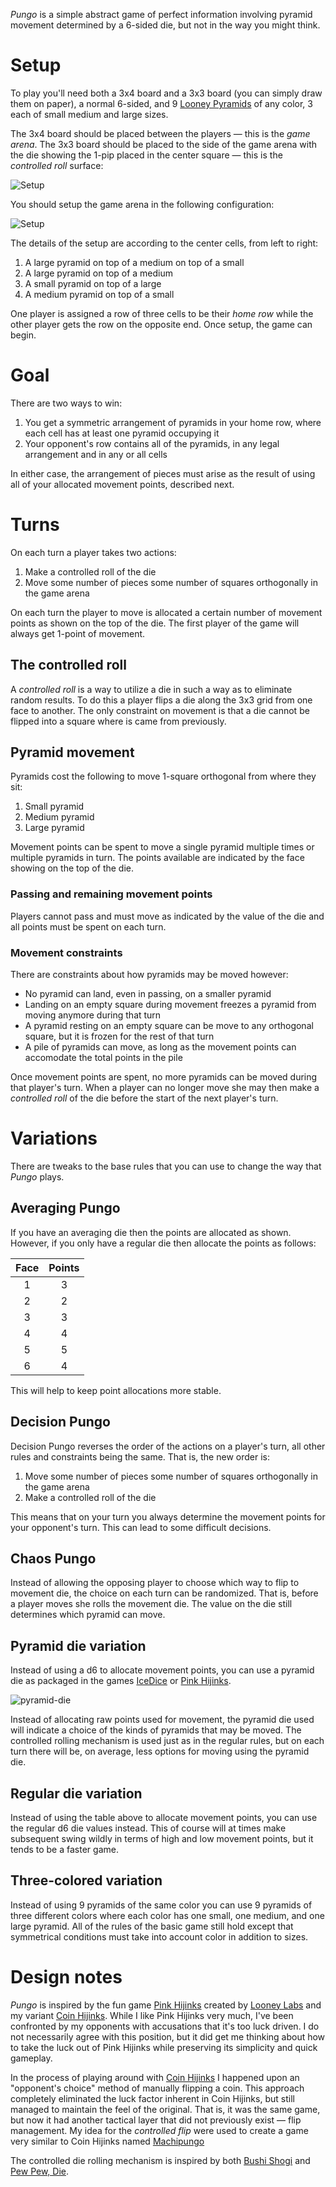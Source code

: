 *Pungo* is a simple abstract game of perfect information involving pyramid movement determined by a 6-sided die, but not in the way you might think.

Setup
=====

To play you'll need both a 3x4 board and a 3x3 board (you can simply draw them on paper), a normal 6-sided, and 9 [Looney Pyramids](http://www.looneylabs.com/looney-pyramids) of any color, 3 each of small medium and large sizes.  

The 3x4 board should be placed between the players —  this is the *game arena*.  The 3x3 board should be placed to the side of the game arena with the die showing the 1-pip placed in the center square —  this is the *controlled roll* surface:

![Setup](https://raw.githubusercontent.com/fogus/spiel/master/pyramidenspiel/pungo/graphics/cr-grid-setup.png)

You should setup the game arena in the following configuration:

![Setup](https://raw.githubusercontent.com/fogus/spiel/master/pyramidenspiel/pungo/graphics/pungo-setup.png)

The details of the setup are according to the center cells, from left to right:

 1. A large pyramid on top of a medium on top of a small
 2. A large pyramid on top of a medium
 3. A small pyramid on top of a large
 4. A medium pyramid on top of a small

One player is assigned a row of three cells to be their *home row* while the other player gets the row on the opposite end.  Once setup, the game can begin.

Goal
====

There are two ways to win:

 1. You get a symmetric arrangement of pyramids in your home 
    row, where each cell has at least one pyramid occupying it
 2. Your opponent's row contains all of the pyramids, in any
    legal arrangement and in any or all cells

In either case, the arrangement of pieces must arise as the result of using all of your allocated movement points, described next.

Turns
=====

On each turn a player takes two actions:

 1. Make a controlled roll of the die
 2. Move some number of pieces some number of squares orthogonally
    in the game arena

On each turn the player to move is allocated a certain number of movement points as shown on the top of the die. The first player of the game will always get 1-point of movement.

## The controlled roll

A *controlled roll* is a way to utilize a die in such a way as to eliminate random results.  To do this a player flips a die along the 3x3 grid from one face to another.  The only constraint on movement is that a die cannot be flipped into a square where is came from previously.

## Pyramid movement

Pyramids cost the following to move 1-square orthogonal from where they sit:

 1. Small pyramid
 2. Medium pyramid
 3. Large pyramid

Movement points can be spent to move a single pyramid multiple times or multiple pyramids in turn.  The points available are indicated by the face showing on the top of the die.

### Passing and remaining movement points

Players cannot pass and must move as indicated by the value of the die and all points must be spent on each turn.

### Movement constraints

There are constraints about how pyramids may be moved however:

 * No pyramid can land, even in passing, on a smaller pyramid
 * Landing on an empty square during movement freezes a pyramid 
   from moving anymore during that turn
 * A pyramid resting on an empty square can be move to any orthogonal
   square, but it is frozen for the rest of that turn
 * A pile of pyramids can move, as long as the movement points
   can accomodate the total points in the pile

Once movement points are spent, no more pyramids can be moved during that player's turn.  When a player can no longer move she may then make a *controlled roll* of the die before the start of the next player's turn.

Variations
==========

There are tweaks to the base rules that you can use to change the way that *Pungo* plays.

## Averaging Pungo

If you have an averaging die then the points are allocated as shown.  However, if you only have a regular die then allocate the points as follows:

 Face | Points 
 :---: | :---:
  1 | 3
  2 | 2
  3 | 3
  4 | 4
  5 | 5
  6 | 4

This will help to keep point allocations more stable.

## Decision Pungo

Decision Pungo reverses the order of the actions on a player's turn, all other rules and constraints being the same.  That is, the new order is:

 1. Move some number of pieces some number of squares orthogonally
    in the game arena
 2. Make a controlled roll of the die

This means that on your turn you always determine the movement points for your opponent's turn.  This can lead to some difficult decisions.

## Chaos Pungo

Instead of allowing the opposing player to choose which way to flip to movement die, the choice on each turn can be randomized.  That is, before a player moves she rolls the movement die.  The value on the die still determines which pyramid can move.

## Pyramid die variation

Instead of using a d6 to allocate movement points, you can use a pyramid die as packaged in the games [IceDice](http://www.looneylabs.com/games/icedice) or [Pink Hijinks](http://www.looneylabs.com/games/pink-hijinks).

![pyramid-die](https://raw.githubusercontent.com/fogus/spiel/master/pyramidenspiel/graphics/png/pyramid-die-faces.png)

Instead of allocating raw points used for movement, the pyramid die used will indicate a choice of the kinds of pyramids that may be moved.  The controlled rolling mechanism is used just as in the regular rules, but on each turn there will be, on average, less options for moving using the pyramid die.

## Regular die variation

Instead of using the table above to allocate movement points, you can use the regular d6 die values instead.  This of course will at times make subsequent swing wildly in terms of high and low movement points, but it tends to be a faster game.

## Three-colored variation

Instead of using 9 pyramids of the same color you can use 9 pyramids of three different colors where each color has one small, one medium, and one large pyramid.  All of the rules of the basic game still hold except that symmetrical conditions must take into account color in addition to sizes.

Design notes
============

*Pungo* is inspired by the fun game [Pink Hijinks](http://www.looneylabs.com/games/pink-hijinks) created by [Looney Labs](http://www.looneylabs.com) and my variant [Coin Hijinks](https://github.com/fogus/spiel/tree/master/taschenspiele/coin-hijinks). While I like Pink Hijinks very much, I've been confronted by my opponents with accusations that it's too luck driven.  I do not necessarily agree with this position, but it did get me thinking about how to take the luck out of Pink Hijinks while preserving its simplicity and quick gameplay.

In the process of playing around with [Coin Hijinks](https://github.com/fogus/spiel/tree/master/taschenspiele/coin-hijinks) I happened upon an "opponent's choice" method of manually flipping a coin.  This approach completely eliminated the luck factor inherent in Coin Hijinks, but still managed to maintain the feel of the original.  That is, it was the same game, but now it had another tactical layer that did not previously exist —  flip management.  My idea for the *controlled flip* were used to create a game very similar to Coin Hijinks named [Machipungo](https://github.com/fogus/spiel/tree/master/taschenspiele/coin-hijinks)




The controlled die rolling mechanism is inspired by both [Bushi Shogi](http://boardgamegeek.com/boardgame/15874/bushi-shogi) and [Pew Pew, Die](http://icehousegames.org/wiki/index.php?title=PewPewDie).